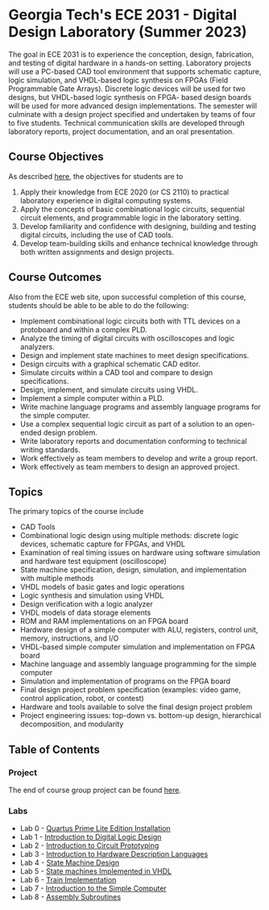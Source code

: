 # Georgia Tech's ECE 2031 - Digital Design Laboratory (Summer 2023)
The goal in ECE 2031 is to experience the conception, design, fabrication, and testing of digital
hardware in a hands-on setting. Laboratory projects will use a PC-based CAD tool environment that supports schematic capture,
logic simulation, and VHDL-based logic synthesis on FPGAs (Field Programmable Gate Arrays).
Discrete logic devices will be used for two designs, but VHDL-based logic synthesis on FPGA-
based design boards will be used for more advanced design implementations. The semester will
culminate with a design project specified and undertaken by teams of four to five students.
Technical communication skills are developed through laboratory reports, project documentation,
and an oral presentation.
## Course Objectives
As described [here](https://www.ece.gatech.edu/courses/course_outline/ECE2031), the objectives for
students are to
1. Apply their knowledge from ECE 2020 (or CS 2110) to practical laboratory experience in
digital computing systems.
2. Apply the concepts of basic combinational logic circuits, sequential circuit elements, and
programmable logic in the laboratory setting.
3. Develop familiarity and confidence with designing, building and testing digital circuits,
including the use of CAD tools.
4. Develop team-building skills and enhance technical knowledge through both written
assignments and design projects.
## Course Outcomes
Also from the ECE web site, upon successful completion of this course, students should be able
to be able to do the following:
- Implement combinational logic circuits both with TTL devices on a protoboard and
within a complex PLD.
- Analyze the timing of digital circuits with oscilloscopes and logic analyzers.
- Design and implement state machines to meet design specifications.
- Design circuits with a graphical schematic CAD editor.
- Simulate circuits within a CAD tool and compare to design specifications.
- Design, implement, and simulate circuits using VHDL.
- Implement a simple computer within a PLD.
- Write machine language programs and assembly language programs for the simple
computer.
- Use a complex sequential logic circuit as part of a solution to an open-ended design
problem.
- Write laboratory reports and documentation conforming to technical writing standards.
- Work effectively as team members to develop and write a group report.
- Work effectively as team members to design an approved project.
## Topics
The primary topics of the course include
- CAD Tools
- Combinational logic design using multiple methods: discrete logic devices, schematic
capture for FPGAs, and VHDL
- Examination of real timing issues on hardware using software simulation and hardware
test equipment (oscilloscope)
- State machine specification, design, simulation, and implementation with multiple
methods
- VHDL models of basic gates and logic operations
- Logic synthesis and simulation using VHDL
- Design verification with a logic analyzer
- VHDL models of data storage elements
- ROM and RAM implementations on an FPGA board
- Hardware design of a simple computer with ALU, registers, control unit, memory,
instructions, and I/O
- VHDL-based simple computer simulation and implementation on FPGA board
- Machine language and assembly language programming for the simple computer
- Simulation and implementation of programs on the FPGA board
- Final design project problem specification (examples: video game, control application,
robot, or contest)
- Hardware and tools available to solve the final design project problem
- Project engineering issues: top-down vs. bottom-up design, hierarchical decomposition,
and modularity
## Table of Contents
### Project
The end of course group project can be found [here](/Project).
### Labs
- Lab 0 - [Quartus Prime Lite Edition Installation](/Lab%200)
- Lab 1 - [Introduction to Digital Logic Design](/Lab%201)
- Lab 2 - [Introduction to Circuit Prototyping](/Lab%202)
- Lab 3 - [Introduction to Hardware Description Languages](/Lab%203)
- Lab 4 - [State Machine Design](/Lab%204)
- Lab 5 - [State machines Implemented in VHDL](/Lab%205)
- Lab 6 - [Train Implementation](/Lab%206)
- Lab 7 - [Introduction to the Simple Computer](/Lab%207)
- Lab 8 - [Assembly Subroutines](/Lab%208)
